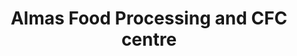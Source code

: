 ---
title: "Almas Food Processing and CFC centre"
url: /kollam/almas-food-processing-and-cfc-centre/
shop: Bioladen
---